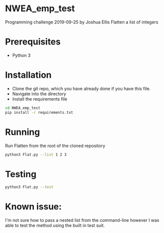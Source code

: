 # NWEA_emp_test
Programming challenge 2019-09-25 by Joshua Ellis
Flatten a list of integers

# Prerequisites
- Python 3

# Installation
- Clone the git repo, which you have already done if you have this file.
- Navigate into the directory
- Install the requirements file

```bash
cd NWEA_emp_test
pip install -r requirements.txt
```

# Running 
Run Flatten from the root of the cloned repository

```bash
python3 Flat.py --list 1 2 3
```

# Testing

```bash
python3 Flat.py --test
```

# Known issue:
I'm not sure how to pass a nested list from the command-line 
however I was able to test the method using the built in test suit.
